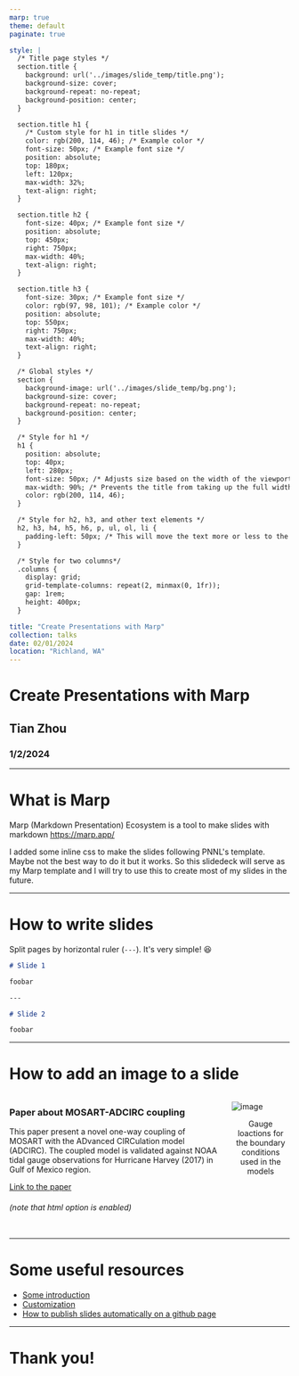 ```yaml
---
marp: true
theme: default
paginate: true

style: |
  /* Title page styles */
  section.title {
    background: url('../images/slide_temp/title.png');
    background-size: cover;
    background-repeat: no-repeat;
    background-position: center;
  }

  section.title h1 {
    /* Custom style for h1 in title slides */
    color: rgb(200, 114, 46); /* Example color */
    font-size: 50px; /* Example font size */
    position: absolute;
    top: 180px;
    left: 120px;
    max-width: 32%;
    text-align: right;
  }

  section.title h2 {
    font-size: 40px; /* Example font size */
    position: absolute;
    top: 450px;
    right: 750px;
    max-width: 40%;
    text-align: right;
  }

  section.title h3 {
    font-size: 30px; /* Example font size */
    color: rgb(97, 98, 101); /* Example color */
    position: absolute;
    top: 550px;
    right: 750px;
    max-width: 40%;
    text-align: right;
  }

  /* Global styles */
  section {
    background-image: url('../images/slide_temp/bg.png');
    background-size: cover;
    background-repeat: no-repeat;
    background-position: center;
  }

  /* Style for h1 */
  h1 {
    position: absolute;
    top: 40px;
    left: 280px;
    font-size: 50px; /* Adjusts size based on the width of the viewport */
    max-width: 90%; /* Prevents the title from taking up the full width */
    color: rgb(200, 114, 46);
  }

  /* Style for h2, h3, and other text elements */
  h2, h3, h4, h5, h6, p, ul, ol, li {
    padding-left: 50px; /* This will move the text more or less to the right */
  }

  /* Style for two columns*/ 
  .columns {
    display: grid;
    grid-template-columns: repeat(2, minmax(0, 1fr));
    gap: 1rem;
    height: 400px;
  }

title: "Create Presentations with Marp"
collection: talks
date: 02/01/2024
location: "Richland, WA"
---
```


<!-- _class: title -->
<!-- _paginate: skip -->

# Create Presentations with Marp

## Tian Zhou 

### 1/2/2024

---
# What is Marp
Marp (Markdown Presentation) Ecosystem is a tool to make slides with markdown
https://marp.app/

I added some inline css to make the slides following PNNL's template. Maybe not the best way to do it but it works. So this slidedeck will serve as my Marp template and I will try to use this to create most of my slides in the future.

---
# How to write slides
Split pages by horizontal ruler (`---`). It's very simple! :satisfied:

```markdown
# Slide 1

foobar

---

# Slide 2

foobar
```
---

# How to add an image to a slide

<div class="columns">
<div class="columns-left">

### Paper about MOSART-ADCIRC coupling
This paper present a novel one-way coupling of MOSART with the ADvanced CIRCulation model (ADCIRC). The coupled model is validated against NOAA tidal gauge observations for Hurricane Harvey (2017) in Gulf of Mexico region.

[Link to the paper](https://doi.org/10.1007/s11069-023-06192-7 )

###### *(note that html option is enabled)*

</div>
<div class="columns-right">

![image](https://media.springernature.com/full/springer-static/image/art%3A10.1007%2Fs11069-023-06192-7/MediaObjects/11069_2023_6192_Fig2_HTML.png?as=webp)

<p style="text-align: center;">Gauge loactions for the boundary conditions used in the models</p>

</div>
</div>

---

# Some useful resources

- [Some introduction](https://chris-ayers.com/2023/03/26/marp-create-presentations-with-markdown)
- [Customization](https://chris-ayers.com/2023/03/31/customizing-marp)
- [How to publish slides automatically on a github page](https://riedmann.dev/2022/07/16/blog-automation-marp-slides.html)

---
<!-- _class: title -->
<!-- _paginate: skip -->

# Thank you!